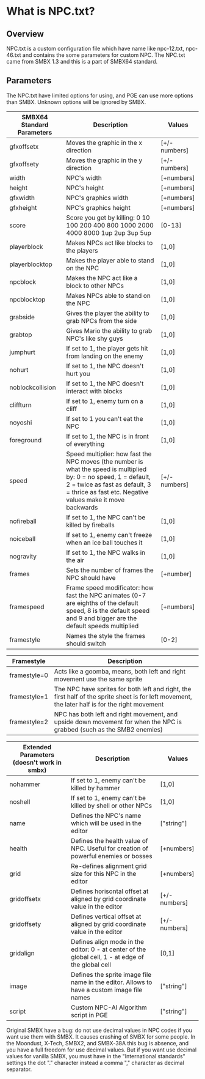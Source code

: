 # What is NPC.txt?
## Overview
NPC.txt is a custom configuration file which have name like npc-12.txt, npc-46.txt and contains the some parameters for custom NPC. The NPC.txt came from SMBX 1.3 and this is a part of SMBX64 standard.
## Parameters
The NPC.txt have limited options for using, and PGE can use more options than SMBX. Unknown options will be ignored by SMBX.

| SMBX64 Standard Parameters | Description | Values |
|---------|-------------|--------|
| gfxoffsetx | Moves the graphic in the x direction | [+/- numbers] |
| gfxoffsety | Moves the graphic in the y direction | [+/- numbers] |
| width | NPC's width | [+numbers] | 
| height | NPC's height | [+numbers] |
| gfxwidth | NPC's graphics width | [+numbers] | 
| gfxheight | NPC's graphics height | [+numbers] |
| score | Score you get by killing: 0 10 100 200 400 800 1000 2000 4000 8000 1up 2up 3up 5up | [0-13] |
| playerblock | Makes NPCs act like blocks to the players | [1,0] |
| playerblocktop | Makes the player able to stand on the NPC | [1,0] |
| npcblock | Makes the NPC act like a block to other NPCs | [1,0] |
| npcblocktop | Makes NPCs able to stand on the NPC | [1,0] |
| grabside | Gives the player the ability to grab NPCs from the side | [1,0] |
| grabtop | Gives Mario the ability to grab NPC's like shy guys | [1,0] |
| jumphurt | If set to 1, the player gets hit from landing on the enemy | [1,0] |
| nohurt | If set to 1, the NPC doesn't hurt you |[1,0] |
| noblockcollision | If set to 1, the NPC doesn't interact with blocks | [1,0] |
| cliffturn | If set to 1, enemy turn on a cliff | [1,0] |
| noyoshi | If set to 1 you can't eat the NPC | [1,0] |
| foreground | If set to 1, the NPC is in front of everything | [1,0] |
| speed | Speed multiplier: how fast the NPC moves (the number is what the speed is multiplied by: 0 = no speed, 1 = default, 2 = twice as fast as default, 3 = thrice as fast etc. Negative values make it move backwards | [+/-numbers] |
| nofireball | If set to 1, the NPC can't be killed by fireballs | [1,0] |
| noiceball | If set to 1, enemy can't freeze when an ice ball touches it | [1,0] |
| nogravity | If set to 1, the NPC walks in the air | [1,0] |
| frames | Sets the number of frames the NPC should have | [+number] |
| framespeed | Frame speed modificator: how fast the NPC animates (0-7 are eighths of the default speed, 8 is the default speed and 9 and bigger are the default speeds multiplied | [+numbers] |
| framestyle | Names the style the frames should switch | [0-2] |

| Framestyle | Description |
|---------|-------------|
| framestyle=0 |Acts like a goomba, means, both left and right movement use the same sprite |
| framestyle=1 |The NPC have sprites for both left and right, the first half of the sprite sheet is for left movement, the later half is for the right movement |
| framestyle=2 |NPC has both left and right movement, and upside down movement for when the NPC is grabbed (such as the SMB2 enemies) |

| Extended Parameters (doesn't work in smbx) | Description | Values |
|---------|-------------|--------|
| nohammer |If set to 1, enemy can't be killed by hammer |[1,0] |
| noshell |If set to 1, enemy can't be killed by shell or other NPCs |[1,0] |
| name |Defines the NPC's name which will be used in the editor |["string"] |
| health |Defines the health value of NPC. Useful for creation of powerful enemies or bosses |[+numbers] |
| grid |Re-defines alignment grid size for this NPC in the editor |[+numbers] |
| gridoffsetx |Defines horisontal offset at aligned by grid coordinate value in the editor |[+/-numbers] |
| gridoffsety |Defines vertical offset at aligned by grid coordinate value in the editor |[+/-numbers] |
| gridalign |Defines align mode in the editor: 0 - at center of the global cell, 1 - at edge of the global cell |[0,1] |
| image |Defines the sprite image file name in the editor. Allows to have a custom image file names |["string"] |
| script |Custom NPC-AI Algorithm script in PGE |["string"] |

<Note type="warning">
Original SMBX have a bug: do not use decimal values in NPC codes if you want use them with SMBX.
It causes crashing of SMBX for some people. In the Moondust, X-Tech, SMBX2, and SMBX-38A this bug is absence, 
and you have a full freedom for use decimal values. But if you want use decimal values for vanilla SMBX,
you must have in the "International standards" settings the dot "." character instead a comma "," character 
as decimal separator.
</Note>

